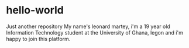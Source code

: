 # hello-world
Just another repository
My name's leonard martey, i'm a 19 year old Information Technology student at the University of Ghana, legon and i'm happy to join this platform.
